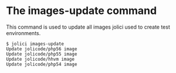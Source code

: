 # The images-update command

This command is used to update all images jolici used to create test environments.

```
$ jolici images-update
Update jolicode/php56 image
Update jolicode/php55 image
Update jolicode/hhvm image
Update jolicode/php54 image
```
